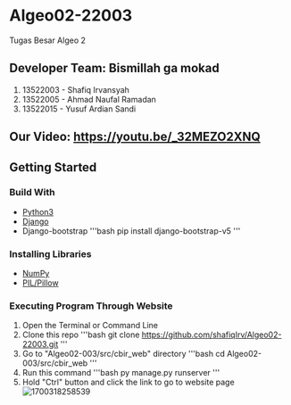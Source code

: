# Algeo02-22003
Tugas Besar Algeo 2

## Developer Team: Bismillah ga mokad
1. 13522003 - Shafiq Irvansyah
2. 13522005 - Ahmad Naufal Ramadan
3. 13522015 - Yusuf Ardian Sandi

## Our Video: https://youtu.be/_32MEZO2XNQ

## Getting Started
### Build With
- [Python3](https://www.python.org/downloads/)
- [Django](https://docs.djangoproject.com/en/1.8/howto/windows/#:~:text=Django%20can%20be%20installed%20easily,version%20in%20the%20command%20prompt.)
- Django-bootstrap
  '''bash
   pip install django-bootstrap-v5
  '''

### Installing Libraries
- [NumPy](https://numpy.org/install/)
- [PIL/Pillow](https://pillow.readthedocs.io/en/stable/installation.html)

### Executing Program Through Website
1. Open the Terminal or Command Line
2. Clone this repo
   '''bash
    git clone https://github.com/shafiqIrv/Algeo02-22003.git
   ''' 
3. Go to "Algeo02-003/src/cbir_web" directory
   '''bash
    cd Algeo02-003/src/cbir_web
   '''
4. Run this command
   '''bash
    py manage.py runserver
   '''
5. Hold "Ctrl" button and click the link to go to website page
![1700318258539](https://github.com/shafiqIrv/Algeo02-22003/assets/113454186/ebaab491-8a22-4d4b-9238-dfb3f732e13f)

